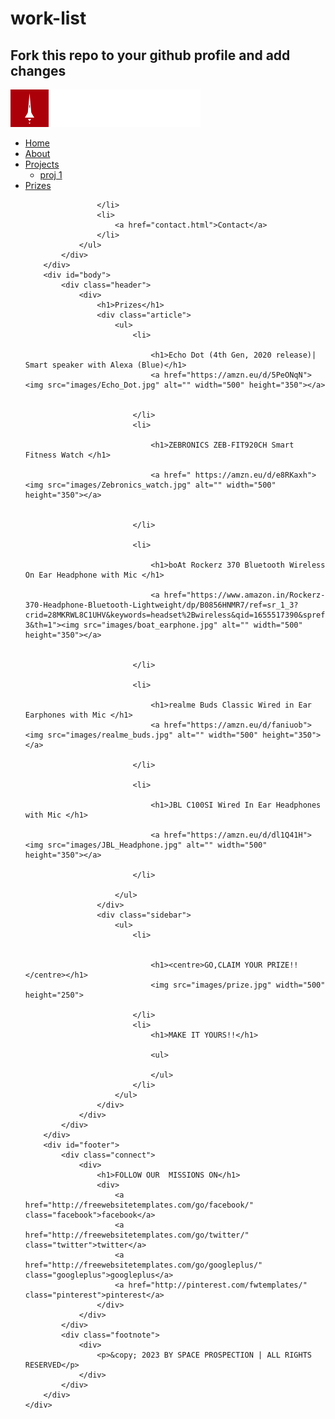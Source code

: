 # work-list

## Fork this repo to your github profile and add changes
<!doctype html>
<!-- Website template by freewebsitetemplates.com -->
<html>
<head>
	<meta charset="UTF-8">
	<meta name="viewport" content="width=device-width, initial-scale=1.0">
	<title>Prizes-MVP 3.0</title>
	<link rel="stylesheet" href="css/style.css" type="text/css">
	<link rel="stylesheet" type="text/css" href="css/mobile.css">
	<script src="js/mobile.js" type="text/javascript"></script>
</head>
<body>
	<div id="page">
		<div id="header">
			<div>
				<a href="index.html" class="logo"><img src="images/logo.png" alt=""></a>
				<ul id="navigation">
					<li>
						<a href="index.html">Home</a>
					</li>
					<li>
						<a href="about.html">About</a>
					</li>
					<li class="menu">
						<a href="project.html">Projects</a>
						<ul class="primary">
							<li>
								<a href="proj1.html">proj 1</a>
							</li>
						</ul>
					</li>
					<li class="menu selected">
						<a href="prizes.html">Prizes</a>
						
					</li>
					<li>
						<a href="contact.html">Contact</a>
					</li>
				</ul>
			</div>
		</div>
		<div id="body">
			<div class="header">
				<div>
					<h1>Prizes</h1>
					<div class="article">
						<ul>
							<li>
								
								<h1>Echo Dot (4th Gen, 2020 release)| Smart speaker with Alexa (Blue)</h1>
								<a href="https://amzn.eu/d/5PeONqN"><img src="images/Echo_Dot.jpg" alt="" width="500" height="350"></a>
								
				
							</li>
							<li>
								
								<h1>ZEBRONICS ZEB-FIT920CH Smart Fitness Watch </h1>
								
								<a href=" https://amzn.eu/d/e8RKaxh"><img src="images/Zebronics_watch.jpg" alt="" width="500" height="350"></a>
								
								
							</li>

							<li>
								
								<h1>boAt Rockerz 370 Bluetooth Wireless On Ear Headphone with Mic </h1>
								
								<a href="https://www.amazon.in/Rockerz-370-Headphone-Bluetooth-Lightweight/dp/B0856HNMR7/ref=sr_1_3?crid=28MKRWL8C1UHV&keywords=headset%2Bwireless&qid=1655517390&sprefix=Headset%2Caps%2C656&sr=8-3&th=1"><img src="images/boat_earphone.jpg" alt="" width="500" height="350"></a>
								
								
							</li>

							<li>
								
								<h1>realme Buds Classic Wired in Ear Earphones with Mic </h1>
								<a href="https://amzn.eu/d/faniuob"><img src="images/realme_buds.jpg" alt="" width="500" height="350"></a>
								
							</li>

							<li>
								
								<h1>JBL C100SI Wired In Ear Headphones with Mic </h1>
								
								<a href="https://amzn.eu/d/dl1Q41H"><img src="images/JBL_Headphone.jpg" alt="" width="500" height="350"></a>
								
							</li>

						</ul>
					</div>
					<div class="sidebar">
						<ul>
							<li>
								

								<h1><centre>GO,CLAIM YOUR PRIZE!!</centre></h1>
								<img src="images/prize.jpg" width="500" height="250">
								
							</li>
							<li>
								<h1>MAKE IT YOURS!!</h1>
								
								<ul>
									
								</ul>
							</li>
						</ul>
					</div>
				</div>
			</div>
		</div>
		<div id="footer">
			<div class="connect">
				<div>
					<h1>FOLLOW OUR  MISSIONS ON</h1>
					<div>
						<a href="http://freewebsitetemplates.com/go/facebook/" class="facebook">facebook</a>
						<a href="http://freewebsitetemplates.com/go/twitter/" class="twitter">twitter</a>
						<a href="http://freewebsitetemplates.com/go/googleplus/" class="googleplus">googleplus</a>
						<a href="http://pinterest.com/fwtemplates/" class="pinterest">pinterest</a>
					</div>
				</div>
			</div>
			<div class="footnote">
				<div>
					<p>&copy; 2023 BY SPACE PROSPECTION | ALL RIGHTS RESERVED</p>
				</div>
			</div>
		</div>
	</div>
</body>
</html>
